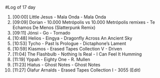 #Log of 17 day

1. [00:00] Little Jesus - Mala Onda - Mala Onda
1. [09:09] Dorian - 10.000 Metrópolis vs 10.000 Metrópolis remixes - Te Echamos De Menos (Slatterpunk Remix)
1. [09:11] Jónsi - Go - Tornado
1. [10:48] Helios - Eingya - Dragonfly Across An Ancient Sky
1. [10:53] Tycho - Past Is Prologue - Dictaphone’s Lament
1. [10:59] Kiasmos - Erased Tapes Collection V - Driven
1. [11:04] The Flashbulb - Nothing Is Real - I Can Feel It Humming
1. [11:19] Yppah - Eighty One - R. Mullen
1. [11:23] Hiatus - Ghost Notes - Ghost Notes
1. [11:27] Ólafur Arnalds - Erased Tapes Collection I - 3055 (Edit)
